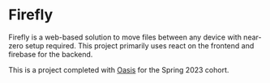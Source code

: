 # Firefly

Firefly is a web-based solution to move files between any device with near-zero setup required. This project primarily uses react on the frontend and firebase for the backend.

This is a project completed with [Oasis](https://www.oasisneu.com) for the Spring 2023 cohort.
